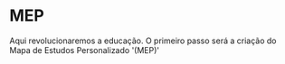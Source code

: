 # MEP
Aqui revolucionaremos a educação. O primeiro passo será a criação do Mapa de Estudos Personalizado '(MEP)'
